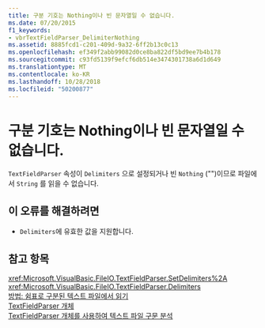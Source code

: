 ```yaml
---
title: 구분 기호는 Nothing이나 빈 문자열일 수 없습니다.
ms.date: 07/20/2015
f1_keywords:
- vbrTextFieldParser_DelimiterNothing
ms.assetid: 8885fcd1-c201-409d-9a32-6ff2b13c0c13
ms.openlocfilehash: ef349f2abb99082d0ce8ba822df5bd9ee7b4b178
ms.sourcegitcommit: c93fd5139f9efcf6db514e3474301738a6d1d649
ms.translationtype: MT
ms.contentlocale: ko-KR
ms.lasthandoff: 10/28/2018
ms.locfileid: "50200877"
---
```

# <a name="a-delimiter-cannot-be-nothing-or-an-empty-string"></a>구분 기호는 Nothing이나 빈 문자열일 수 없습니다.
`TextFieldParser` 속성이 `Delimiters` 으로 설정되거나 빈 `Nothing` ("")이므로 파일에서 `String` 를 읽을 수 없습니다.  
  
## <a name="to-correct-this-error"></a>이 오류를 해결하려면  
  
-   `Delimiters`에 유효한 값을 지원합니다.  
  
## <a name="see-also"></a>참고 항목  
 <xref:Microsoft.VisualBasic.FileIO.TextFieldParser.SetDelimiters%2A>  
 <xref:Microsoft.VisualBasic.FileIO.TextFieldParser.Delimiters>  
 [방법: 쉼표로 구분된 텍스트 파일에서 읽기](../../visual-basic/developing-apps/programming/drives-directories-files/how-to-read-from-comma-delimited-text-files.md)  
 [TextFieldParser 개체](../../visual-basic/language-reference/objects/textfieldparser-object.md)  
 [TextFieldParser 개체를 사용하여 텍스트 파일 구문 분석](../../visual-basic/developing-apps/programming/drives-directories-files/parsing-text-files-with-the-textfieldparser-object.md)
